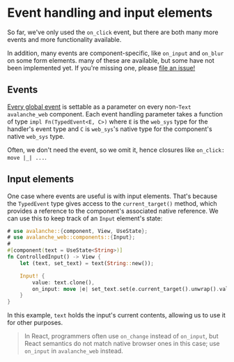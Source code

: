 # Event handling and input elements

So far, we've only used the `on_click` event, but there are both many more events and more functionality available.

In addition, many events are component-specific, like `on_input` and `on_blur` on some form elements. many of these are available,
but some have not been implemented yet. If you're missing one, please [file an issue!](https://github.com/DJankauskas/avalanche/issues/new)

## Events

[Every global event](https://developer.mozilla.org/en-US/docs/Web/API/GlobalEventHandlers) is settable as a parameter
on every non-`Text` `avalanche_web` component. Each event handling parameter takes a function of type `impl Fn(TypedEvent<E, C>)`
where `E` is the `web_sys` type for the handler's event type and `C` is `web_sys`'s native type for the component's native `web_sys` type.

Often, we don't need the event, so we omit it, hence closures like `on_click: move |_| ...`.

## Input elements

One case where events are useful is with input elements. That's because the `TypedEvent` type gives access to the `current_target()` method,
which provides a reference to the component's associated native reference. We can use this to keep track of an `Input` element's state:

```rust
# use avalanche::{component, View, UseState};
# use avalanche_web::components::{Input};
#
#[component(text = UseState<String>)]
fn ControlledInput() -> View {
    let (text, set_text) = text(String::new());

    Input! {
        value: text.clone(),
        on_input: move |e| set_text.set(e.current_target().unwrap().value())
    }
}
```

In this example, `text` holds the input's current contents, allowing us to use it for other purposes.

> In React, programmers often use `on_change` instead of `on_input`, but React semantics do not match native browser ones in this case;
> use `on_input` in `avalanche_web` instead.